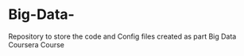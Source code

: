 # Big-Data-
Repository to  store the code and Config files created as part Big Data Coursera Course
